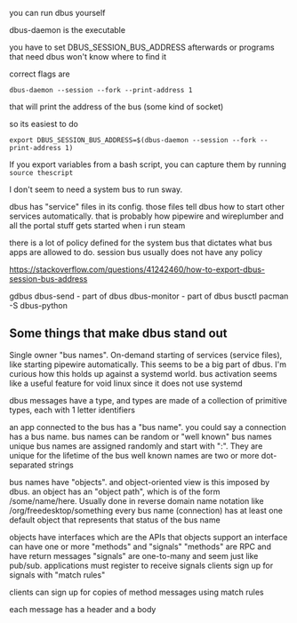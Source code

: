 you can run dbus yourself

dbus-daemon is the executable

you have to set DBUS_SESSION_BUS_ADDRESS afterwards or programs that need dbus won't know where to find it

correct flags are

`dbus-daemon --session --fork --print-address 1`

that will print the address of the bus (some kind of socket)

so its easiest to do

`export DBUS_SESSION_BUS_ADDRESS=$(dbus-daemon --session --fork --print-address 1)`

If you export variables from a bash script, you can capture them by running `source thescript`


I don't seem to need a system bus to run sway.

dbus has "service" files in its config. those files tell dbus how to start other services automatically. that is probably how pipewire and wireplumber and all the portal stuff gets started when i run steam

there is a lot of policy defined for the system bus that dictates what bus apps are allowed to do. session bus usually does not have any policy


https://stackoverflow.com/questions/41242460/how-to-export-dbus-session-bus-address

gdbus
dbus-send - part of dbus
dbus-monitor - part of dbus
busctl
pacman -S dbus-python

Some things that make dbus stand out
---------
Single owner "bus names". 
On-demand starting of services (service files), like starting pipewire automatically. This seems to be a big part of dbus. I'm curious how this holds up against a systemd world.
bus activation seems like a useful feature for void linux since it does not use systemd

dbus messages have a type, and types are made of a collection of primitive types, each with 1 letter identifiers

an app connected to the bus has a "bus name". you could say a connection has a bus name.
bus names can be random or "well known" bus names
unique bus names are assigned randomly and start with ":". They are unique for the lifetime of the bus
well known names are two or more dot-separated strings


bus names have "objects". and object-oriented view is this imposed by dbus.
an object has an "object path", which is of the form /some/name/here. Usually done in reverse domain name notation like 
/org/freedesktop/something
every bus name (connection) has at least one default object that represents that status of the bus name

objects have interfaces which are the APIs that objects support
an interface can have one or more "methods" and "signals"
"methods" are RPC and have return messages
"signals" are one-to-many and seem just like pub/sub. applications must register to receive signals
clients sign up for signals with "match rules"

clients can sign up for copies of method messages using match rules

each message has a header and a body


